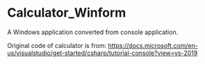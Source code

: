 # Calculator_Winform
A Windows application converted from console application.

Original code of calculator is from:
https://docs.microsoft.com/en-us/visualstudio/get-started/csharp/tutorial-console?view=vs-2019
